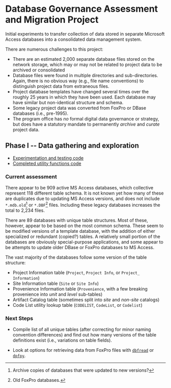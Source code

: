 
# Database Governance Assessment and Migration Project

Initial experiments to transfer collection of data stored in separate Microsoft
Access databases into a consolidated data management system.

There are numerous challenges to this project:

* There are an estimated 2,000 separate database files stored on the network
  storage, which may or may not be related to project data to be archived or
  consolidated
* Database files were found in multiple directories and sub-directories. Again,
  there is no obvious way (e.g., file name conventions) to distinguish project
  data from extraneous files.
* Project database templates have changed several times over the roughly 25
  years in which they have been used. Each database may have similar but
  non-identical structure and schema.
* Some legacy project data was converted from FoxPro or DBase databases (i.e.,
  pre-1995).
* The program office has *no* formal digital data governance or strategy, but
  does have a statutory mandate to permanently *archive* and *curate* project
  data.

## Phase I -- Data gathering and exploration

* [Experimentation and testing code](db_connection_tests.py)
* [Completed utility functions code](db_utilities_extraction.py)

### Current assessment

There appear to be 909 active MS Access databases, which collective represent
118 different table schema. It is not known yet how many of these are duplicates
due to updating MS Access versions, and does not include `*.mdb.old`[^fn1] or
`*.DBF`[^fn2] files. Including these legacy databases increases the total to
2,234 files.

[^fn1]: Archive copies of databases that were updated to new versions?
[^fn2]: Old FoxPro databases.

There are 89 databases with unique table structures. Most of these, however,
appear to be based on the most common schema. These seem to be modified versions
of a template database, with the addition of either specialized or redundant
(copied?) tables. A relatively small portion of the databases are obviously
special-purpose applications, and some appear to be attempts to update older
DBase or FoxPro databases to MS Access.

The vast majority of the databases follow some version of the table structure:  

* Project Information table (`Project`, `Project Info`, or `Project_
  Information`)
* Site Information table (`Site` or `Site Info`)
* Provenience Information table (`Provenience`, with a few breaking provenience
  into *unit* and *level* sub-tables)
* Artifact Catalog table (sometimes split into *site* and *non-site* catalogs)
* Code List utility lookup table (`CODELIST`, `CodeList`, or `Codelist`)

### Next Steps

* Compile list of all unique tables (after correcting for minor naming
  convention differences) and find out how many versions of the table
  definitions exist (i.e., variations on table fields).

* Look at options for retrieving data from FoxPro files with
  [`dbfread`](https://dbfread.readthedocs.io/en/latest/index.html) or
  [`dpfpy`](https://dbfpy.sourceforge.net/).
